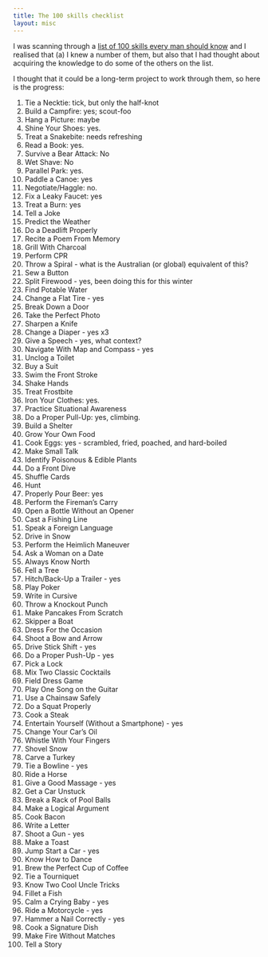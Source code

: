 ```yaml
---
title: The 100 skills checklist
layout: misc
---
```

I was scanning through a [list of 100 skills every man should know](http://www.artofmanliness.com/2015/09/28/100-skills-every-man-should-know/) and I realised that (a) I knew a number of them, but also that I had thought about acquiring the knowledge to do some of the others on the list.

I thought that it could be a long-term project to work through them, so here is the progress:

1. Tie a Necktie: tick, but only the half-knot
2. Build a Campfire: yes; scout-foo
3. Hang a Picture: maybe
4. Shine Your Shoes: yes.
5. Treat a Snakebite: needs refreshing
6. Read a Book: yes.
7. Survive a Bear Attack: No
8. Wet Shave: No
9. Parallel Park: yes.
10. Paddle a Canoe: yes
11. Negotiate/Haggle: no.
12. Fix a Leaky Faucet: yes
13. Treat a Burn: yes
14. Tell a Joke
15. Predict the Weather
16. Do a Deadlift Properly
17. Recite a Poem From Memory
18. Grill With Charcoal
19. Perform CPR
20. Throw a Spiral - what is the Australian (or global) equivalent of this?
21. Sew a Button
22. Split Firewood - yes, been doing this for this winter
23. Find Potable Water
24. Change a Flat Tire - yes
25. Break Down a Door
26. Take the Perfect Photo
27. Sharpen a Knife
28. Change a Diaper - yes x3
29. Give a Speech - yes, what context?
30. Navigate With Map and Compass - yes
31. Unclog a Toilet
32. Buy a Suit
33. Swim the Front Stroke
34. Shake Hands
35. Treat Frostbite
36. Iron Your Clothes: yes.
37. Practice Situational Awareness
38. Do a Proper Pull-Up: yes, climbing.
39. Build a Shelter
40. Grow Your Own Food
41. Cook Eggs: yes - scrambled, fried, poached, and hard-boiled
42. Make Small Talk
43. Identify Poisonous & Edible Plants
44. Do a Front Dive
45. Shuffle Cards
46. Hunt
47. Properly Pour Beer: yes
48. Perform the Fireman’s Carry
49. Open a Bottle Without an Opener
50. Cast a Fishing Line
51. Speak a Foreign Language
52. Drive in Snow
53. Perform the Heimlich Maneuver
54. Ask a Woman on a Date
55. Always Know North
56. Fell a Tree
57. Hitch/Back-Up a Trailer - yes
58. Play Poker
59. Write in Cursive
60. Throw a Knockout Punch
61. Make Pancakes From Scratch
62. Skipper a Boat
63. Dress For the Occasion
64. Shoot a Bow and Arrow
65. Drive Stick Shift - yes
66. Do a Proper Push-Up - yes
67. Pick a Lock
68. Mix Two Classic Cocktails
69. Field Dress Game
70. Play One Song on the Guitar
71. Use a Chainsaw Safely
72. Do a Squat Properly
73. Cook a Steak
74. Entertain Yourself (Without a Smartphone) - yes
75. Change Your Car’s Oil
76. Whistle With Your Fingers
77. Shovel Snow
78. Carve a Turkey
79. Tie a Bowline - yes
80. Ride a Horse
81. Give a Good Massage - yes
82. Get a Car Unstuck
83. Break a Rack of Pool Balls
84. Make a Logical Argument
85. Cook Bacon
86. Write a Letter
87. Shoot a Gun - yes
88. Make a Toast
89. Jump Start a Car - yes
90. Know How to Dance
91. Brew the Perfect Cup of Coffee
92. Tie a Tourniquet
93. Know Two Cool Uncle Tricks
94. Fillet a Fish
95. Calm a Crying Baby - yes
96. Ride a Motorcycle - yes
97. Hammer a Nail Correctly - yes
98. Cook a Signature Dish
99. Make Fire Without Matches
100. Tell a Story
